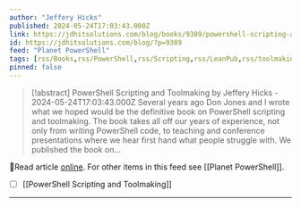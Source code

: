 ```yaml
---
author: "Jeffery Hicks"
published: 2024-05-24T17:03:43.000Z
link: https://jdhitsolutions.com/blog/books/9389/powershell-scripting-and-toolmaking/
id: https://jdhitsolutions.com/blog/?p=9389
feed: "Planet PowerShell"
tags: [rss/Books,rss/PowerShell,rss/Scripting,rss/LeanPub,rss/toolmaking]
pinned: false
---
```

> [!abstract] PowerShell Scripting and Toolmaking by Jeffery Hicks - 2024-05-24T17:03:43.000Z
> Several years ago Don Jones and I wrote what we hoped would be the definitive book on PowerShell scripting and toolmaking. The book takes all off our years of experience, not only from writing PowerShell code, to teaching and conference presentations where we hear first hand what people struggle with. We published the book on...

🔗Read article [online](https://jdhitsolutions.com/blog/books/9389/powershell-scripting-and-toolmaking/). For other items in this feed see [[Planet PowerShell]].

- [ ] [[PowerShell Scripting and Toolmaking]]
- - -

